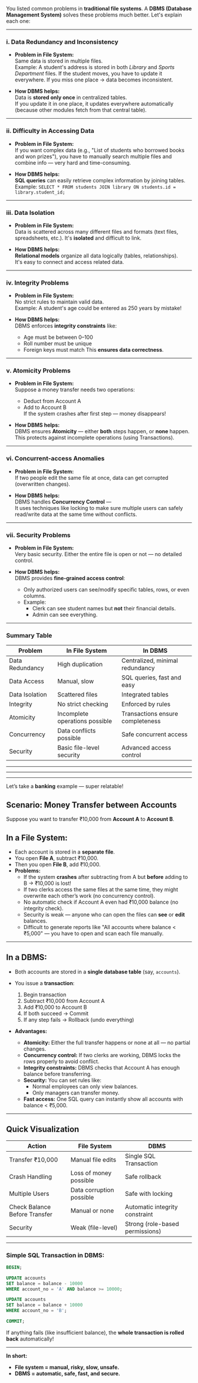 You listed common problems in **traditional file systems**. A **DBMS (Database Management System)** solves these problems much better. Let's explain each one:

---

### i. **Data Redundancy and Inconsistency**
- **Problem in File System:**  
  Same data is stored in multiple files.  
  Example: A student's address is stored in both *Library* and *Sports Department* files. If the student moves, you have to update it everywhere. If you miss one place → data becomes inconsistent.
  
- **How DBMS helps:**  
  Data is **stored only once** in centralized tables.  
  If you update it in one place, it updates everywhere automatically (because other modules fetch from that central table).

---

### ii. **Difficulty in Accessing Data**
- **Problem in File System:**  
  If you want complex data (e.g., "List of students who borrowed books and won prizes"), you have to manually search multiple files and combine info — very hard and time-consuming.

- **How DBMS helps:**  
  **SQL queries** can easily retrieve complex information by joining tables.  
  Example: `SELECT * FROM students JOIN library ON students.id = library.student_id;`

---

### iii. **Data Isolation**
- **Problem in File System:**  
  Data is scattered across many different files and formats (text files, spreadsheets, etc.). It's **isolated** and difficult to link.

- **How DBMS helps:**  
  **Relational models** organize all data logically (tables, relationships).  
  It's easy to connect and access related data.

---

### iv. **Integrity Problems**
- **Problem in File System:**  
  No strict rules to maintain valid data.  
  Example: A student's age could be entered as 250 years by mistake!

- **How DBMS helps:**  
  DBMS enforces **integrity constraints** like:
  - Age must be between 0–100
  - Roll number must be unique
  - Foreign keys must match
  This **ensures data correctness**.

---

### v. **Atomicity Problems**
- **Problem in File System:**  
  Suppose a money transfer needs two operations:
  - Deduct from Account A
  - Add to Account B  
  If the system crashes after first step — money disappears!

- **How DBMS helps:**  
  DBMS ensures **Atomicity** — either **both** steps happen, or **none** happen.  
  This protects against incomplete operations (using Transactions).

---

### vi. **Concurrent-access Anomalies**
- **Problem in File System:**  
  If two people edit the same file at once, data can get corrupted (overwritten changes).

- **How DBMS helps:**  
  DBMS handles **Concurrency Control** —  
  It uses techniques like locking to make sure multiple users can safely read/write data at the same time without conflicts.

---

### vii. **Security Problems**
- **Problem in File System:**  
  Very basic security. Either the entire file is open or not — no detailed control.

- **How DBMS helps:**  
  DBMS provides **fine-grained access control**:
  - Only authorized users can see/modify specific tables, rows, or even columns.
  - Example:  
    - Clerk can see student names but **not** their financial details.  
    - Admin can see everything.

---

### **Summary Table**

| Problem                  | In File System                         | In DBMS                         |
|---------------------------|----------------------------------------|---------------------------------|
| Data Redundancy           | High duplication                      | Centralized, minimal redundancy |
| Data Access               | Manual, slow                          | SQL queries, fast and easy      |
| Data Isolation            | Scattered files                       | Integrated tables               |
| Integrity                 | No strict checking                    | Enforced by rules               |
| Atomicity                 | Incomplete operations possible        | Transactions ensure completeness|
| Concurrency               | Data conflicts possible               | Safe concurrent access          |
| Security                  | Basic file-level security             | Advanced access control         |

---
---
---


Let’s take a **banking** example — super relatable!

## **Scenario: Money Transfer between Accounts**

Suppose you want to transfer ₹10,000 from **Account A** to **Account B**.

## **In a File System:**

- Each account is stored in a **separate file**.
- You open **File A**, subtract ₹10,000.
- Then you open **File B**, add ₹10,000.
- **Problems:**
  - If the system **crashes** after subtracting from A but **before** adding to B → ₹10,000 is lost!
  - If two clerks access the same files at the same time, they might overwrite each other’s work (no concurrency control).
  - No automatic check if Account A even had ₹10,000 balance (no integrity check).
  - Security is weak — anyone who can open the files can **see** or **edit** balances.
  - Difficult to generate reports like "All accounts where balance < ₹5,000" — you have to open and scan each file manually.

---

## **In a DBMS:**

- Both accounts are stored in a **single database table** (say, `accounts`).
- You issue a **transaction**:
  1. Begin transaction
  2. Subtract ₹10,000 from Account A
  3. Add ₹10,000 to Account B
  4. If both succeed → Commit
  5. If any step fails → Rollback (undo everything)

- **Advantages:**
  - **Atomicity:** Either the full transfer happens or none at all — no partial changes.
  - **Concurrency control:** If two clerks are working, DBMS locks the rows properly to avoid conflict.
  - **Integrity constraints:** DBMS checks that Account A has enough balance before transferring.
  - **Security:** You can set rules like:
    - Normal employees can only view balances.
    - Only managers can transfer money.
  - **Fast access:** One SQL query can instantly show all accounts with balance < ₹5,000.

---

## **Quick Visualization**

| Action                    | File System                         | DBMS                             |
|----------------------------|-------------------------------------|----------------------------------|
| Transfer ₹10,000           | Manual file edits                   | Single SQL Transaction           |
| Crash Handling             | Loss of money possible              | Safe rollback                   |
| Multiple Users             | Data corruption possible            | Safe with locking               |
| Check Balance Before Transfer | Manual or none                  | Automatic integrity constraint  |
| Security                   | Weak (file-level)                   | Strong (role-based permissions) |

---

### **Simple SQL Transaction in DBMS:**

```sql
BEGIN;

UPDATE accounts
SET balance = balance - 10000
WHERE account_no = 'A' AND balance >= 10000;

UPDATE accounts
SET balance = balance + 10000
WHERE account_no = 'B';

COMMIT;
```

If anything fails (like insufficient balance), the **whole transaction is rolled back** automatically!

---

**In short:**  
- **File system = manual, risky, slow, unsafe.**  
- **DBMS = automatic, safe, fast, and secure.**

